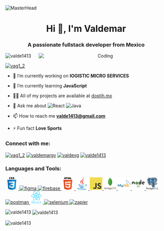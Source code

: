 ![MasterHead](http://dostih.mx/wp-content/uploads/2023/12/Valdemar2.png)
<h1 align="center">Hi 👋, I'm Valdemar</h1>
<h3 align="center">A passionate fullstack developer from Mexico</h3>
<p align="center">
  <img align="right" alt="Coding" width="400" src="https://media.giphy.com/media/qgQUggAC3Pfv687qPC/giphy.gif](https://media0.giphy.com/media/qgQUggAC3Pfv687qPC/giphy.gif?cid=ecf05e478pnfxaqncxcng3j4386eq8tan9tanzg0o24inrht&ep=v1_gifs_search&rid=giphy.gif&ct=g">
</p>

<p align="left"> <img src="https://komarev.com/ghpvc/?username=valde1413&label=Profile%20views&color=0e75b6&style=flat" alt="valde1413" /> </p>

<p align="left"> <a href="https://twitter.com/vag1_2" target="blank"><img src="https://img.shields.io/twitter/follow/vag1_2?logo=twitter&style=for-the-badge" alt="vag1_2" /></a> </p>

- 🔭 I’m currently working on **lOGISTIC MICRO SERVICES**

- 🌱 I’m currently learning **JavaScript**

- 👨‍💻 All of my projects are available at [dostih.mx](dostih.mx)

- 💬 Ask me about ![React](https://img.shields.io/badge/-React-black?style=flat-square&logo=react)
![Java](https://img.shields.io/badge/-Java-red?style=flat-square&logo=java)

- 📫 How to reach me **valde1413@gmail.com**

- ⚡ Fun fact **Love Sports**


<h3 align="left">Connect with me:</h3>
<p align="left">
<a href="https://twitter.com/vag1_2" target="blank"><img align="center" src="https://raw.githubusercontent.com/rahuldkjain/github-profile-readme-generator/master/src/images/icons/Social/twitter.svg" alt="vag1_2" height="30" width="40" /></a>
<a href="https://linkedin.com/in/valdemargv" target="blank"><img align="center" src="https://raw.githubusercontent.com/rahuldkjain/github-profile-readme-generator/master/src/images/icons/Social/linked-in-alt.svg" alt="valdemargv" height="30" width="40" /></a>
<a href="https://instagram.com/valdevg" target="blank"><img align="center" src="https://raw.githubusercontent.com/rahuldkjain/github-profile-readme-generator/master/src/images/icons/Social/instagram.svg" alt="valdevg" height="30" width="40" /></a>
<a href="https://www.leetcode.com/valde1413" target="blank"><img align="center" src="https://raw.githubusercontent.com/rahuldkjain/github-profile-readme-generator/master/src/images/icons/Social/leet-code.svg" alt="valde1413" height="30" width="40" /></a>
</p>

<h3 align="left">Languages and Tools:</h3>
<p align="left"> <a href="https://www.w3schools.com/css/" target="_blank" rel="noreferrer"> <img src="https://raw.githubusercontent.com/devicons/devicon/master/icons/css3/css3-original-wordmark.svg" alt="css3" width="40" height="40"/> </a> <a href="https://www.figma.com/" target="_blank" rel="noreferrer"> <img src="https://www.vectorlogo.zone/logos/figma/figma-icon.svg" alt="figma" width="40" height="40"/> </a> <a href="https://firebase.google.com/" target="_blank" rel="noreferrer"> <img src="https://www.vectorlogo.zone/logos/firebase/firebase-icon.svg" alt="firebase" width="40" height="40"/> </a> <a href="https://www.w3.org/html/" target="_blank" rel="noreferrer"> <img src="https://raw.githubusercontent.com/devicons/devicon/master/icons/html5/html5-original-wordmark.svg" alt="html5" width="40" height="40"/> </a> <a href="https://www.java.com" target="_blank" rel="noreferrer"> <img src="https://raw.githubusercontent.com/devicons/devicon/master/icons/java/java-original.svg" alt="java" width="40" height="40"/> </a> <a href="https://developer.mozilla.org/en-US/docs/Web/JavaScript" target="_blank" rel="noreferrer"> <img src="https://raw.githubusercontent.com/devicons/devicon/master/icons/javascript/javascript-original.svg" alt="javascript" width="40" height="40"/> </a> <a href="https://www.mongodb.com/" target="_blank" rel="noreferrer"> <img src="https://raw.githubusercontent.com/devicons/devicon/master/icons/mongodb/mongodb-original-wordmark.svg" alt="mongodb" width="40" height="40"/> </a> <a href="https://www.mysql.com/" target="_blank" rel="noreferrer"> <img src="https://raw.githubusercontent.com/devicons/devicon/master/icons/mysql/mysql-original-wordmark.svg" alt="mysql" width="40" height="40"/> </a> <a href="https://nodejs.org" target="_blank" rel="noreferrer"> <img src="https://raw.githubusercontent.com/devicons/devicon/master/icons/nodejs/nodejs-original-wordmark.svg" alt="nodejs" width="40" height="40"/> </a> <a href="https://www.postgresql.org" target="_blank" rel="noreferrer"> <img src="https://raw.githubusercontent.com/devicons/devicon/master/icons/postgresql/postgresql-original-wordmark.svg" alt="postgresql" width="40" height="40"/> </a> <a href="https://postman.com" target="_blank" rel="noreferrer"> <img src="https://www.vectorlogo.zone/logos/getpostman/getpostman-icon.svg" alt="postman" width="40" height="40"/> </a> <a href="https://reactjs.org/" target="_blank" rel="noreferrer"> <img src="https://raw.githubusercontent.com/devicons/devicon/master/icons/react/react-original-wordmark.svg" alt="react" width="40" height="40"/> </a> <a href="https://www.selenium.dev" target="_blank" rel="noreferrer"> <img src="https://raw.githubusercontent.com/detain/svg-logos/780f25886640cef088af994181646db2f6b1a3f8/svg/selenium-logo.svg" alt="selenium" width="40" height="40"/> </a> <a href="https://zapier.com" target="_blank" rel="noreferrer"> <img src="https://www.vectorlogo.zone/logos/zapier/zapier-icon.svg" alt="zapier" width="40" height="40"/> </a> </p>

<p><img align="left" src="https://github-readme-stats.vercel.app/api/top-langs?username=valde1413&show_icons=true&locale=en&layout=compact" alt="valde1413" /></p>

<p>&nbsp;<img align="center" src="https://github-readme-stats.vercel.app/api?username=valde1413&show_icons=true&locale=en" alt="valde1413" /></p>

<p><img align="center" src="https://github-readme-streak-stats.herokuapp.com/?user=valde1413&" alt="valde1413" /></p>
